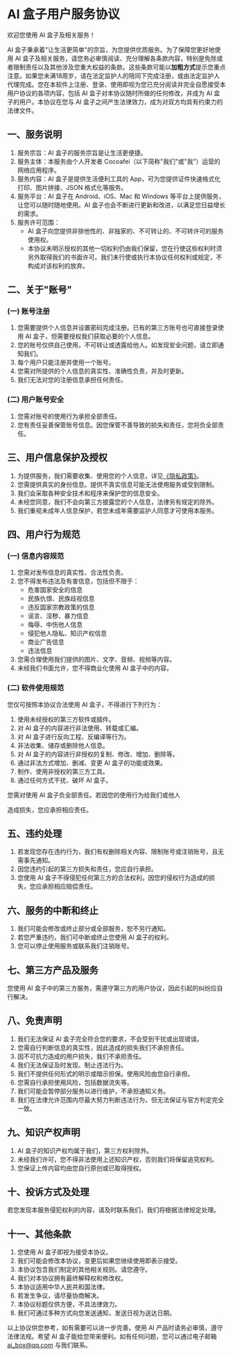 # AI 盒子用户服务协议

欢迎您使用 AI 盒子及相关服务！

AI 盒子秉承着"让生活更简单"的宗旨，为您提供优质服务。为了保障您更好地使用 AI 盒子及相关服务，请您务必审慎阅读、充分理解各条款内容，特别是免除或者限制责任以及其他涉及您重大权益的条款。这些条款可能以**加粗方式**提示您重点注意。如果您未满18周岁，请在法定监护人的陪同下完成注册，或由法定监护人代理完成。您在本软件上注册、登录、使用即视为您已充分阅读并完全自愿接受本用户协议的各项内容，包括 AI 盒子对本协议随时所做的任何修改，并成为 AI 盒子的用户。本协议在您与 AI 盒子之间产生法律效力，成为对双方均具有约束力的法律文件。

## 一、服务说明

1. 服务宗旨：AI 盒子的服务宗旨是让生活更便捷。
2. 服务主体：本服务由个人开发者 Cocoafei（以下简称"我们"或"我"）运营的网络应用程序。
3. 服务内容：AI 盒子是提供生活便利工具的 App，可为您提供证件快速格式化打印、图片拼接、JSON 格式化等服务。
4. 服务平台：AI 盒子在 Android、iOS、Mac 和 Windows 等平台上提供服务，让您可以随时随地使用。AI 盒子也会不断进行更新和改进，以满足您日益增长的需求。
5. 服务许可范围：
   - AI 盒子向您提供非排他性的、非独家的、不可转让的、不可转许可的服务使用权。
   - 本协议未明示授权的其他一切权利仍由我们保留，您在行使这些权利时须另外取得我们的书面许可。我们未行使或执行本协议任何权利或规定，不构成对该权利的放弃。

## 二、关于"账号"

### (一) 账号注册

1. 您需要提供个人信息并设置密码完成注册。已有的第三方账号也可直接登录使用 AI 盒子，但需要授权我们获取必要的个人信息。
2. 您的账号仅供自己使用，不可转让或透露给他人。如发现安全问题，请立即通知我们。
3. 每个用户只能注册并使用一个账号。
4. 您需对所提供的个人信息的真实性、准确性负责，并及时更新。
5. 我们无法对您的注册信息承担任何责任。

### (二) 用户账号安全

1. 您需对账号的使用行为承担全部责任。
2. 您有责任妥善保管账号信息。因您保管不善导致的损失和责任，您将负全部责任。

## 三、用户信息保护及授权

1. 为提供服务，我们需要收集、使用您的个人信息，详见[《隐私政策》](./privacy.md)。
2. 您需提供真实的身份信息。提供不真实信息可能无法使用服务或受到限制。
3. 我们会采取各种安全技术和程序来保护您的信息安全。
4. 未经您同意，我们不会向第三方披露您的个人信息，法律另有规定的除外。
5. 我们重视未成年人信息保护，若您未成年需要监护人同意才可使用本服务。

## 四、用户行为规范

### (一) 信息内容规范

1. 您需对发布信息的真实性、合法性负责。
2. 您不得发布违法及有害信息，包括但不限于：
   - 危害国家安全的信息
   - 民族仇恨、民族歧视信息
   - 违反国家宗教政策的信息
   - 谣言、淫秽、暴力信息
   - 侮辱、中伤他人信息
   - 侵犯他人隐私、知识产权信息
   - 商业广告信息
   - 违法信息
3. 您需合理使用我们提供的图片、文字、音频、视频等内容。
4. 未经我们书面允许，您不得商业化使用 AI 盒子中的内容。

### (二) 软件使用规范

您仅可按照本协议合法使用 AI 盒子，不得进行下列行为：

1. 使用未经授权的第三方软件或插件。
2. 对 AI 盒子的内容进行非法使用、转载或汇编。
3. 对 AI 盒子进行反向工程、反编译等行为。
4. 非法收集、储存或删除他人信息。
5. 对 AI 盒子的内容进行非授权的复制、修改、增加、删除等。
6. 通过非法方式增加、删减、变更 AI 盒子的功能或效果。
7. 制作、使用非授权的第三方工具。
8. 通过任何方式干扰、破坏 AI 盒子。

您需对使用 AI 盒子负全部责任。若因您的使用行为给我们或他人

造成损失，您应承担相应责任。

## 五、违约处理

1. 若发现您存在违约行为，我们有权删除相关内容、限制账号或注销账号，且无需事先通知。
2. 因您违约引起的第三方损失和责任，您应自行承担。
3. 您使用 AI 盒子不得侵犯任何第三方的合法权利。因您的侵权行为造成的损失，您应承担相应赔偿责任。

## 六、服务的中断和终止

1. 我们可能会修改或终止部分或全部服务，恕不另行通知。
2. 若您严重违约，我们可中断或终止您使用 AI 盒子的权利。
3. 您可以停止使用服务或联系我们注销账号。

## 七、第三方产品及服务

您使用 AI 盒子中的第三方服务，需遵守第三方的用户协议，因此引起的纠纷应自行解决。

## 八、免责声明

1. 我们无法保证 AI 盒子完全符合您的要求，不会受到干扰或出现错误。
2. 您需自行判断信息的真实性，因此造成的损失我们不承担责任。
3. 因不可抗力造成的用户损失，我们不承担责任。
4. 我们无法保证及时发现、制止违法行为。
5. 我们不提供任何形式的明示或暗示担保。使用风险由您自行承担。
6. 您需自行承担使用风险，包括数据流失等。
7. 我们可能会暂停部分服务以进行维护，不承担通知义务。
8. 我们在法律允许范围内尽最大努力判断违法行为，但无法保证与官方判定完全一致。

## 九、知识产权声明

1. AI 盒子的知识产权均属于我们，第三方权利除外。
2. 未经我们许可，您不得非法使用上述知识产权，否则我们将保留追究权利。
3. 您保证上传内容均由您自行原创或已取得授权。

## 十、投诉方式及处理

若您发现本服务侵犯权利的内容，请及时联系我们，我们将根据法律规定处理。

## 十一、其他条款

1. 您使用 AI 盒子即视为接受本协议。
2. 我们可能会修改本协议，变更后如果您继续使用即表示接受。
3. 本协议包含我们制定的其他相关规则。请您遵守。
4. 我们对本协议拥有最终解释权和修改权。
5. 本协议适用中华人民共和国法律。
6. 若发生争议，请尽量协商解决。
7. 本协议标题仅供方便，不具法律效力。
8. 我们可通过多种方式向您发送通知，发送日视为送达日期。

以上协议供您参考，如有需要可以进一步完善。使用 AI 产品时请务必审慎，遵守法律法规。希望 AI 盒子能给您带来便利。如有任何问题，您可以通过电子邮箱 [ai_box@qq.com](mailto:ai_box@qq.com) 与我们联系。
